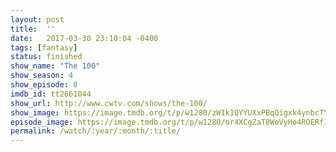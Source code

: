 ```yaml
---
layout: post
title:  ''
date:   2017-03-30 23:10:04 -0400
tags: [fantasy]
status: finished
show_name: "The 100"
show_season: 4
show_episode: 8
imdb_id: tt2661044
show_url: http://www.cwtv.com/shows/the-100/
show_image: https://image.tmdb.org/t/p/w1280/zW1k1QYYUXxPBqQigxk4ynbcTYD.jpg
episode_image: https://image.tmdb.org/t/p/w1280/or4XCgZaT8WoVyHo4ROERf1RBaP.jpg
permalink: /watch/:year/:month/:title/
---
```

